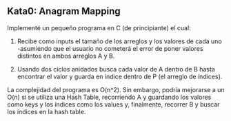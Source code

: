 ## Kata0: Anagram Mapping

Implementé un pequeño programa en C (de principiante) el cual:

1. Recibe como inputs el tamaño de los arreglos y los valores de cada uno -asumiendo que el usuario no cometerá el error de poner
    valores distintos en ambos arreglos A y B.

2. Usando dos ciclos anidados busca cada valor de A dentro de B hasta encontrar el valor y guarda en índice dentro de P (el arreglo de índices).

La complejidad del programa es O(n^2). Sin embargo, podría mejorarse a un O(n) si se utiliza una Hash Table, recorriendo A y guardando los valores como keys y los índices como los values y, finalmente, recorrer B y buscar los índices en la hash table.